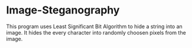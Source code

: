 # Image-Steganography

This program uses Least Significant Bit Algorithm to hide a string into an image. It hides the every character into randomly choosen pixels from the image.
